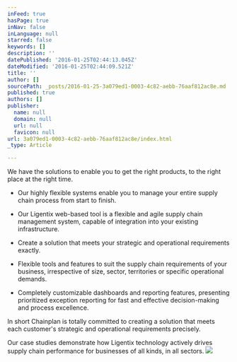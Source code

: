 ```yaml
---
inFeed: true
hasPage: true
inNav: false
inLanguage: null
starred: false
keywords: []
description: ''
datePublished: '2016-01-25T02:44:13.045Z'
dateModified: '2016-01-25T02:44:09.521Z'
title: ''
author: []
sourcePath: _posts/2016-01-25-3a079ed1-0003-4c82-aebb-76aaf812ac8e.md
published: true
authors: []
publisher:
  name: null
  domain: null
  url: null
  favicon: null
url: 3a079ed1-0003-4c82-aebb-76aaf812ac8e/index.html
_type: Article

---
```

We have the solutions to enable you to get the right products, to the right place at the right time.

* Our highly flexible systems enable you to manage your entire supply chain process from start to finish.

* Our Ligentix web-based tool is a flexible and agile supply chain management system, capable of integration into your existing infrastructure.

* Create a solution that meets your strategic and operational requirements exactly.

* Flexible tools and features to suit the supply chain requirements of your business, irrespective of size, sector, territories or specific operational demands.

* Completely customizable dashboards and reporting features, presenting prioritized exception reporting for fast and effective decision-making and process excellence.

In short Chainplan is totally committed to creating a solution that meets each customer's strategic and operational requirements precisely.

Our case studies demonstrate how Ligentix technology actively drives supply chain performance for businesses of all kinds, in all sectors.
![](https://the-grid-user-content.s3-us-west-2.amazonaws.com/af3cc0c0-bf7b-41d3-86ac-c8a3d1ab1da3.jpg)